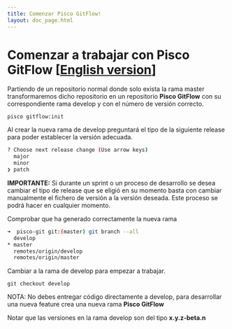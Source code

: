```yaml
---
title: Comenzar Pisco GitFlow!
layout: doc_page.html
---
```


# Comenzar a trabajar con **Pisco GitFlow** [[English version](../../../en/users/guides/000init.html)]

Partiendo de un repositorio normal donde solo exista la rama master transformaremos dicho repositorio en un repositorio **Pisco GitFlow**  con su correspondiente rama develop y con el número de versión correcto.

    pisco gitflow:init

Al crear la nueva rama de develop preguntará el tipo de la siguiente release para poder establecer la versión adecuada.

```bash
? Choose next release change (Use arrow keys)
  major
  minor
❯ patch
```

**IMPORTANTE:** Si durante un sprint o un proceso de desarrollo se desea cambiar el tipo de release que se eligió en su momento basta con cambiar manualmente el fichero de versión a la versión deseada. Este proceso se podrá hacer en cualquier momento.

Comprobar que ha generado correctamente la nueva rama

```bash
➜  pisco-git git:(master) git branch --all
  develop
* master
  remotes/origin/develop
  remotes/origin/master
```

Cambiar a la rama de develop para empezar a trabajar.

    git checkout develop

NOTA: No debes entregar código directamente a develop, para desarrollar una nueva feature crea una nueva rama **Pisco GitFlow**

Notar que las versiones en la rama develop son del tipo **x.y.z-beta.n**